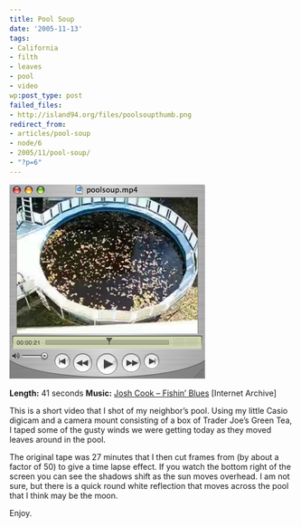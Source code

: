 ```yaml
---
title: Pool Soup
date: '2005-11-13'
tags:
- California
- filth
- leaves
- pool
- video
wp:post_type: post
failed_files:
- http://island94.org/files/poolsoupthumb.png
redirect_from:
- articles/pool-soup
- node/6
- 2005/11/pool-soup/
- "?p=6"
---
```


[![](/uploads/2005/poolsoupthumb.png)](/uploads/2005/poolsoup.mp4)

**Length:** 41 seconds
**Music:** [Josh Cook – Fishin’ Blues](http://www.archive.org/audio/audio-details-db.php?collection=opensource_audio&collectionid=FishinBlues) [Internet Archive]


This is a short video that I shot of my neighbor’s pool. Using my little Casio digicam and a camera mount consisting of a box of Trader Joe’s Green Tea, I taped some of the gusty winds we were getting today as they moved leaves around in the pool.

The original tape was 27 minutes that I then cut frames from (by about a factor of 50) to give a time lapse effect. If you watch the bottom right of the screen you can see the shadows shift as the sun moves overhead. I am not sure, but there is a quick round white reflection that moves across the pool that I think may be the moon.

Enjoy.
